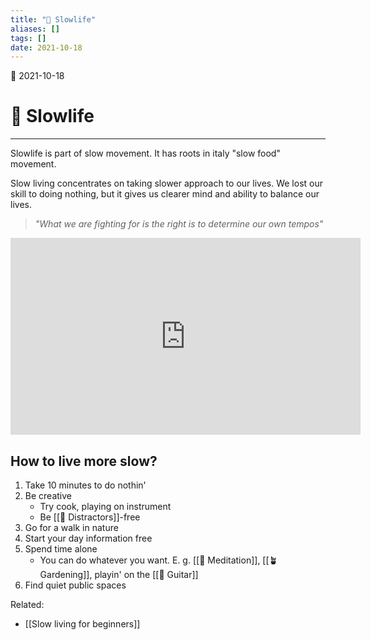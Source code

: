```yaml
---
title: "🐌 Slowlife"
aliases: []
tags: []
date: 2021-10-18
---
```

🌱 2021-10-18
# 🐌 Slowlife
___
Slowlife is part of slow movement. It has roots in italy "slow food" movement.

Slow living concentrates on taking slower approach to our lives. We lost our skill to doing nothing, but it gives us clearer mind and ability to balance our lives.

> *"What we are fighting for is the right is to determine our own tempos"*

<iframe width="560" height="315" src="https://www.youtube-nocookie.com/embed/jGuR9YXA7SU" title="YouTube video player" frameborder="0" allow="accelerometer; autoplay; clipboard-write; encrypted-media; gyroscope; picture-in-picture" allowfullscreen></iframe>


## How to live more slow?
1. Take 10 minutes to do nothin'
2. Be creative
	- Try cook, playing on instrument
	- Be [[📳 Distractors]]-free
3. Go for a walk in nature
4. Start your day information free
5. Spend time alone
	- You can do whatever you want. E. g. [[🧘 Meditation]], [[🪴 Gardening]], playin' on the [[🎸 Guitar]]
6. Find quiet public spaces

Related:
- [[Slow living for beginners]]